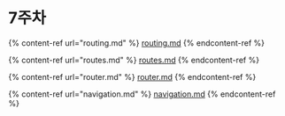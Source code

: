# 7주차

{% content-ref url="routing.md" %}
[routing.md](routing.md)
{% endcontent-ref %}

{% content-ref url="routes.md" %}
[routes.md](routes.md)
{% endcontent-ref %}

{% content-ref url="router.md" %}
[router.md](router.md)
{% endcontent-ref %}

{% content-ref url="navigation.md" %}
[navigation.md](navigation.md)
{% endcontent-ref %}
